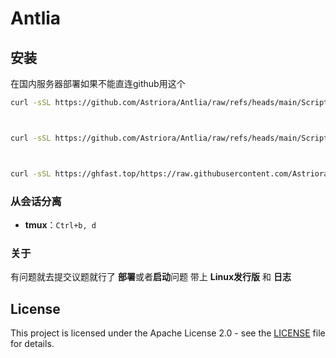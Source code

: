 # Antlia


## 安装

在国内服务器部署如果不能直连github用这个

```bash
curl -sSL https://github.com/Astriora/Antlia/raw/refs/heads/main/Script/AstrBot/Antlia.sh | bash
```


```bash


curl -sSL https://github.com/Astriora/Antlia/raw/refs/heads/main/Script/NapCat/install.sh | bash
```




```bash


curl -sSL https://ghfast.top/https://raw.githubusercontent.com/Astriora/Antlia/refs/heads/main/Script/Eridanus/Antlia.sh | bash
```







### 从会话分离

- **tmux**：`Ctrl+b, d`

### 关于

有问题就去提交议题就行了 **部署**或者**启动**问题 带上 **Linux发行版** 和 **日志**


## License

This project is licensed under the Apache License 2.0 - see the [LICENSE](LICENSE) file for details.

